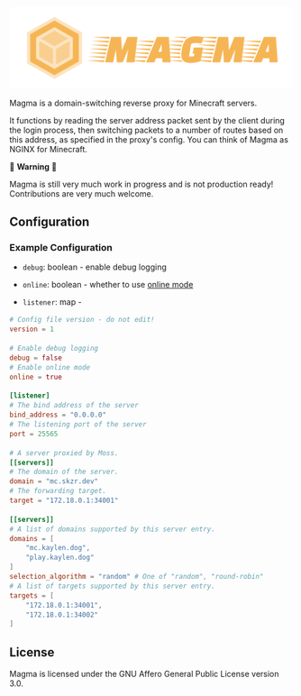 <div align="center">
	<img src="https://raw.githubusercontent.com/hellfire-mc/magma/main/.github/assets/brand.png" width=864 />
</div>

Magma is a domain-switching reverse proxy for Minecraft servers.

It functions by reading the server address packet sent by the client during the login process, then switching packets to a number of routes based on this address, as specified in the proxy's config. You can think of Magma as NGINX for Minecraft.

🚧 **Warning** 🚧
 
Magma is still very much work in progress and is not production ready! Contributions are very much welcome.


## Configuration

### Example Configuration

- `debug`: boolean - enable debug logging
- `online`: boolean - whether to use [online mode](https://minecraft.fandom.com/wiki/Server.properties#Java_Edition_3)

- `listener`: map - 

```toml
# Config file version - do not edit!
version = 1

# Enable debug logging
debug = false
# Enable online mode
online = true

[listener]
# The bind address of the server
bind_address = "0.0.0.0"
# The listening port of the server
port = 25565

# A server proxied by Moss.
[[servers]]
# The domain of the server.
domain = "mc.skzr.dev"
# The forwarding target.
target = "172.18.0.1:34001"

[[servers]]
# A list of domains supported by this server entry.
domains = [
	"mc.kaylen.dog",
	"play.kaylen.dog"
]
selection_algorithm = "random" # One of "random", "round-robin"
# A list of targets supported by this server entry.
targets = [
	"172.18.0.1:34001",
	"172.18.0.1:34002"
]

```

## License

Magma is licensed under the GNU Affero General Public License version 3.0.
